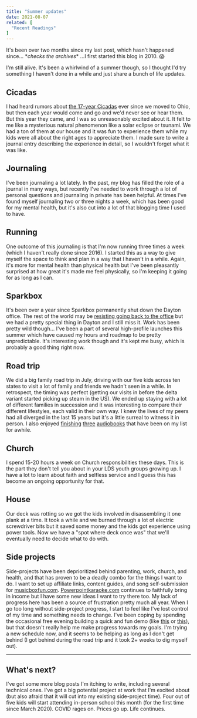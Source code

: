 ```yaml
---
title: "Summer updates"
date: 2021-08-07
related: [
  "Recent Readings"
]
---
```


It's been over two months since my last post, which hasn't happened since... \**checks the archives*\* ...I first started this blog in 2010. 😱

I'm still alive. It's been a whirlwind of a summer though, so I thought I'd try something I haven't done in a while and just share a bunch of life updates.

## Cicadas

I had heard rumors about [the 17-year Cicadas](https://en.wikipedia.org/wiki/Periodical_cicadas) ever since we moved to Ohio, but then each year would come and go and we'd never see or hear them. But this year they came, and I was so unreasonably excited about it. It felt to me like a mysterious natural phenomenon like a solar eclipse or tsunami. We had a ton of them at our house and it was fun to experience them while my kids were all about the right ages to appreciate them. I made sure to write a journal entry describing the experience in detail, so I wouldn't forget what it was like.

## Journaling

I've been journaling a lot lately. In the past, my blog has filled the role of a journal in many ways, but recently I've needed to work through a lot of personal questions and journaling in private has been helpful. At times I've found myself journaling two or three nights a week, which has been good for my mental health, but it's also cut into a lot of that blogging time I used to have.

## Running

One outcome of this journaling is that I'm now running three times a week (which I haven't really done since 2016). I started this as a way to give myself the space to think and plan in a way that I haven't in a while. Again, it's more for mental health than physical health but I've been pleasantly surprised at how great it's made me feel physically, so I'm keeping it going for as long as I can.

## Sparkbox

It's been over a year since Sparkbox permanently shut down the Dayton office. The rest of the world may be [resisting going back to the office](https://www.bloomberg.com/news/articles/2021-06-01/return-to-office-employees-are-quitting-instead-of-giving-up-work-from-home) but we had a pretty special thing in Dayton and I still miss it. Work has been pretty wild though... I've been a part of several high-profile launches this summer which have caused my hours and roadmap to be pretty unpredictable. It's interesting work though and it's kept me busy, which is probably a good thing right now.

## Road trip

We did a big family road trip in July, driving with our five kids across ten states to visit a lot of family and friends we hadn't seen in a while. In retrospect, the timing was perfect (getting our visits in before the delta variant started picking up steam in the US). We ended up staying with a lot of different families in succession and it was interesting to compare their different lifestyles, each valid in their own way. I knew the lives of my peers had all diverged in the last 15 years but it's a little surreal to witness it in person. I also enjoyed [finishing]({{site.url}}/books/#the-code-breaker) [three]({{site.url}}/books/#replay) [audiobooks]({{site.url}}/books/#player-of-games) that have been on my list for awhile.

## Church

I spend 15-20 hours a week on Church responsibilities these days. This is the part they don't tell you about in your LDS youth groups growing up. I have a lot to learn about faith and selfless service and I guess this has become an ongoing opportunity for that.

## House

Our deck was rotting so we got the kids involved in disassembling it one plank at a time. It took a while and we burned through a lot of electric screwdriver bits but it saved some money and the kids got experience using power tools. Now we have a "spot where deck once was" that we'll eventually need to decide what to do with.

## Side projects

Side-projects have been deprioritized behind parenting, work, church, and health, and that has proven to be a deadly combo for the things I want to do. I want to set up affiliate links, content guides, and song self-submission for [musicboxfun.com](https://musicboxfun.com). [Powerpointkaraoke.com](https://www.powerpointkaraoke.com) continues to faithfully bring in income but I have some new ideas I want to try there too. My lack of progress here has been a source of frustration pretty much all year. When I go too long without side-project progress, I start to feel like I've lost control of my time and something needs to change. I've been coping by spending the occasional free evening building a quick and fun demo (like [this](https://twitter.com/BryanEBraun/status/1390156612023750659) or [this](https://twitter.com/BryanEBraun/status/1407179495497478145)), but that doesn't really help me make progress towards my goals. I'm trying a new schedule now, and it seems to be helping as long as I don't get behind (I got behind during the road trip and it took 2+ weeks to dig myself out).

<hr class="section-divider" />

## What's next?

I've got some more blog posts I'm itching to write, including several technical ones. I've got a big potential project at work that I'm excited about (but also afraid that it will cut into my existing side-project time). Four out of five kids will start attending in-person school this month (for the first time since March 2020). COVID rages on. Prices go up. Life continues.
